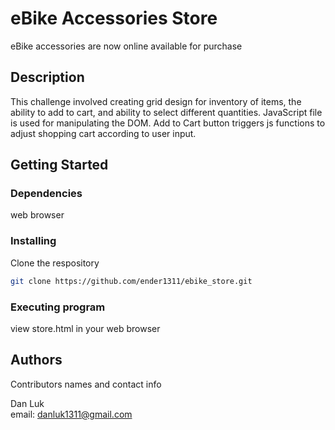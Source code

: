 # eBike Accessories Store

eBike accessories are now online available for purchase

## Description

This challenge involved creating grid design for inventory of items, the ability to add to cart, and ability to select different quantities.
JavaScript file is used for manipulating the DOM. Add to Cart button triggers js functions to adjust shopping cart according to user input.

## Getting Started

### Dependencies

web browser

### Installing

Clone the respository

```sh
git clone https://github.com/ender1311/ebike_store.git
```

### Executing program

view store.html in your web browser




## Authors

Contributors names and contact info

Dan Luk  
email: danluk1311@gmail.com



